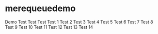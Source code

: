 # merequeuedemo
Demo
Test
Test
Test
Test 1
Test 2
Test 3
Test 4
Test 5
Test 6
Test 7
Test 8
Test 9
Test 10
Test 11
Test 12
Test 13
Test 14
